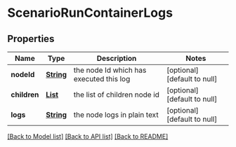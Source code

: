 # ScenarioRunContainerLogs
## Properties

Name | Type | Description | Notes
------------ | ------------- | ------------- | -------------
**nodeId** | [**String**](string.md) | the node Id which has executed this log | [optional] [default to null]
**children** | [**List**](string.md) | the list of children node id | [optional] [default to null]
**logs** | [**String**](string.md) | the node logs in plain text | [optional] [default to null]

[[Back to Model list]](../README.md#documentation-for-models) [[Back to API list]](../README.md#documentation-for-api-endpoints) [[Back to README]](../README.md)

